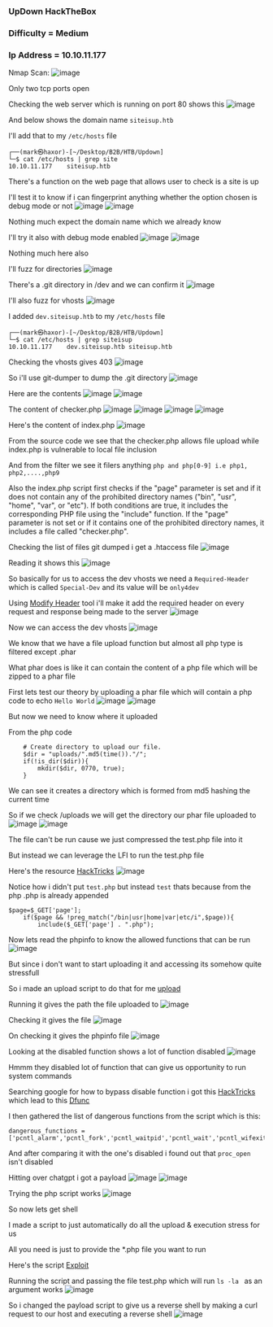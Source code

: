 <h3> UpDown HackTheBox </h3>

### Difficulty = Medium

### Ip Address = 10.10.11.177

Nmap Scan:
![image](https://user-images.githubusercontent.com/127159644/224432299-970a1bea-5924-4862-ad50-2622007b746b.png)

Only two tcp ports open 

Checking the web server which is running on port 80 shows this
![image](https://user-images.githubusercontent.com/127159644/224432541-221297d8-5a2b-4ed9-bf7f-4e2b57f45d4f.png)

And below shows the domain name `siteisup.htb`

I'll add that to my `/etc/hosts` file

```
┌──(mark㉿haxor)-[~/Desktop/B2B/HTB/Updown]
└─$ cat /etc/hosts | grep site
10.10.11.177    siteisup.htb
```

There's a function on the web page that allows user to check is a site is up 

I'll test it to know if i can fingerprint anything whether the option chosen is debug mode or not
![image](https://user-images.githubusercontent.com/127159644/224434357-2e5471ed-0fe5-4b19-9dc3-e8f6314094be.png)
![image](https://user-images.githubusercontent.com/127159644/224434500-f4a69762-ff37-460b-a0ab-74fba8c44498.png)

Nothing much expect the domain name which we already know

I'll try it also with debug mode enabled 
![image](https://user-images.githubusercontent.com/127159644/224434661-6860b141-1759-40de-87a0-4c7cb34dbf41.png)
![image](https://user-images.githubusercontent.com/127159644/224434687-7f76a876-7e81-4d74-b95d-a26d4c0f4eaf.png)

Nothing much here also 

I'll fuzz for directories
![image](https://user-images.githubusercontent.com/127159644/224436652-8d204833-fc22-4cc0-ac21-8b78b3b369e8.png)

There's a .git directory in /dev and we can confirm it
![image](https://user-images.githubusercontent.com/127159644/224441793-de13e0cb-b211-41bd-b3c4-f7eaefe42032.png)

I'll also fuzz for vhosts
![image](https://user-images.githubusercontent.com/127159644/224441820-5690914b-2daf-46a1-9370-80e2b4ae5dd0.png)

I added `dev.siteisup.htb` to my `/etc/hosts` file

```
┌──(mark㉿haxor)-[~/Desktop/B2B/HTB/Updown]
└─$ cat /etc/hosts | grep siteisup
10.10.11.177    dev.siteisup.htb siteisup.htb
```

Checking the vhosts gives 403
![image](https://user-images.githubusercontent.com/127159644/224442179-1ad1da39-1875-4974-ae7c-7354f6d60166.png)

So i'll use git-dumper to dump the .git directory 
![image](https://user-images.githubusercontent.com/127159644/224442398-6c40dc1d-077c-42f6-bc9f-b39b0821b2f7.png)

Here are the contents
![image](https://user-images.githubusercontent.com/127159644/224442568-0db1dc31-21c8-4894-96ae-e303767e4ff6.png)
![image](https://user-images.githubusercontent.com/127159644/224442624-64491895-6d3c-498e-b605-10f65d75ad3d.png)

The content of checker.php
![image](https://user-images.githubusercontent.com/127159644/224442942-03e929f7-d240-415f-ba69-fc649d2fb20e.png)
![image](https://user-images.githubusercontent.com/127159644/224442969-b8784c0c-1143-4c5e-af10-21f2df3869d7.png)
![image](https://user-images.githubusercontent.com/127159644/224443004-b91ba34d-75bf-416b-81e0-95df7d2c8d4c.png)
![image](https://user-images.githubusercontent.com/127159644/224443034-3241d735-a162-48dc-b5d9-4933b22fbb21.png)

Here's the content of index.php
![image](https://user-images.githubusercontent.com/127159644/224443081-4d94935a-d38e-416d-8457-172703bd5c77.png)

From the source code we see that the checker.php allows file upload while index.php is vulnerable to local file inclusion

And from the filter we see it filers anything `php and php[0-9] i.e php1, php2,....,php9` 

Also the index.php script first checks if the "page" parameter is set and if it does not contain any of the prohibited directory names ("bin", "usr", "home", "var", or "etc"). If both conditions are true, it includes the corresponding PHP file using the "include" function. If the "page" parameter is not set or if it contains one of the prohibited directory names, it includes a file called "checker.php".

Checking the list of files git dumped i get a .htaccess file
![image](https://user-images.githubusercontent.com/127159644/224446678-4e61fb8c-b127-4435-a4ea-98d51885b748.png)

Reading it shows this
![image](https://user-images.githubusercontent.com/127159644/224446770-bcc16091-6f93-4d84-a4a1-834dd3b719f8.png)

So basically for us to access the dev vhosts we need a `Required-Header` which is called `Special-Dev` and its value will be `only4dev`

Using [Modify Header](https://addons.mozilla.org/en-US/firefox/addon/modify-header-value/) tool i'll make it add the required header on every request and response being made to the server
![image](https://user-images.githubusercontent.com/127159644/224447447-80699647-f5a5-4ad0-a21d-72cf0dcad997.png)

Now we can access the dev vhosts
![image](https://user-images.githubusercontent.com/127159644/224447524-1e8bc941-4823-4b05-893f-29f1ed680998.png)

We know that we have a file upload function but almost all php type is filtered except .phar

What phar does is like it can contain the content of a php file which will be zipped to a phar file

First lets test our theory by uploading a phar file which will contain a php code to echo `Hello World`
![image](https://user-images.githubusercontent.com/127159644/224447909-38317b9e-01ca-48ca-a5fb-fd161a3f7c70.png)
![image](https://user-images.githubusercontent.com/127159644/224447971-edc1b6f7-9d45-4283-ab46-13d3aa3bd58e.png)

But now we need to know where it uploaded

From the php code 

```
	# Create directory to upload our file.
	$dir = "uploads/".md5(time())."/";
	if(!is_dir($dir)){
        mkdir($dir, 0770, true);
    }
```
We can see it creates a directory which is formed from md5 hashing the current time

So if we check /uploads we will get the directory our phar file uploaded to
![image](https://user-images.githubusercontent.com/127159644/224448477-a2fb6f4c-76e7-4917-a0e9-7e372496b620.png)
![image](https://user-images.githubusercontent.com/127159644/224448494-47a3043d-d166-4580-b291-840aa1121546.png)

The file can't be run cause we just compressed the test.php file into it

But instead we can leverage the LFI to run the test.php file

Here's the resource [HackTricks](https://book.hacktricks.xyz/pentesting-web/file-inclusion#phar)
![image](https://user-images.githubusercontent.com/127159644/224450453-be017aa6-4a90-491a-a3cc-8401b259ecb4.png)

Notice how i didn't put `test.php` but instead `test` thats because from the php .php is already appended

```
$page=$_GET['page'];
	if($page && !preg_match("/bin|usr|home|var|etc/i",$page)){
		include($_GET['page'] . ".php");
 ```
 
 Now lets read the phpinfo to know the allowed functions that can be run
 ![image](https://user-images.githubusercontent.com/127159644/224450661-0243739e-353b-4047-a0a9-6bd8b283652e.png)

But since i don't want to start uploading it and accessing its somehow quite stressfull 

So i made an upload script to do that for me [upload](https://github.com/markuched13/markuched13.github.io/blob/main/solvescript/htb/b2b/updown/upload.py)

Running it gives the path the file uploaded to 
![image](https://user-images.githubusercontent.com/127159644/224455284-84bd1b0f-eaaf-4dfd-9cbf-fbc7b6ed1467.png)

Checking it gives the file 
![image](https://user-images.githubusercontent.com/127159644/224455334-354f116c-17fc-46f6-83ef-00a24a694f5d.png)

On checking it gives the phpinfo file
![image](https://user-images.githubusercontent.com/127159644/224455443-92471919-2c2a-42b6-aaae-531040fb072a.png)

Looking at the disabled function shows a lot of function disabled
![image](https://user-images.githubusercontent.com/127159644/224455544-d6a4e6f6-f149-494d-9390-e14c71ef4cb6.png)

Hmmm they disabled lot of function that can give us opportunity to run system commands

Searching google for how to bypass disable function i got this [HackTricks](https://book.hacktricks.xyz/network-services-pentesting/pentesting-web/php-tricks-esp/php-useful-functions-disable_functions-open_basedir-bypass) which lead to this [Dfunc](https://github.com/teambi0s/dfunc-bypasser) 

I then gathered the list of dangerous functions from the script which is this:

```
dangerous_functions = ['pcntl_alarm','pcntl_fork','pcntl_waitpid','pcntl_wait','pcntl_wifexited','pcntl_wifstopped','pcntl_wifsignaled','pcntl_wifcontinued','pcntl_wexitstatus','pcntl_wtermsig','pcntl_wstopsig','pcntl_signal','pcntl_signal_get_handler','pcntl_signal_dispatch','pcntl_get_last_error','pcntl_strerror','pcntl_sigprocmask','pcntl_sigwaitinfo','pcntl_sigtimedwait','pcntl_exec','pcntl_getpriority','pcntl_setpriority','pcntl_async_signals','error_log','system','exec','shell_exec','popen','proc_open','passthru','link','symlink','syslog','ld','mail']
```

And after comparing it with the one's disabled i found out that `proc_open` isn't disabled 

Hitting over chatgpt i got a payload
![image](https://user-images.githubusercontent.com/127159644/224456235-56fcfe24-75ae-4800-8c45-504bbf397ad8.png)
![image](https://user-images.githubusercontent.com/127159644/224456245-ce24841d-2f49-4237-b820-73e88db71c0a.png)

Trying the php script works 
![image](https://user-images.githubusercontent.com/127159644/224456280-bf6aa49f-37ae-4f83-bfb0-3f6f4121027f.png)

So now lets get shell

I made a script to just automatically do all the upload & execution stress for us 

All you need is just to provide the *.php file you want to run

Here's the script [Exploit](https://github.com/markuched13/markuched13.github.io/blob/main/solvescript/htb/b2b/updown/exploit.py)

Running the script and passing the file test.php which will run `ls -la ` as an argument works
![image](https://user-images.githubusercontent.com/127159644/224458031-58b03801-5796-497b-9ed9-65632f4b452b.png)

So i changed the payload script to give us a reverse shell by making a curl request to our host and executing a reverse shell 
![image](https://user-images.githubusercontent.com/127159644/224458309-c26533ea-760a-47d3-9d5f-90319023f770.png)



